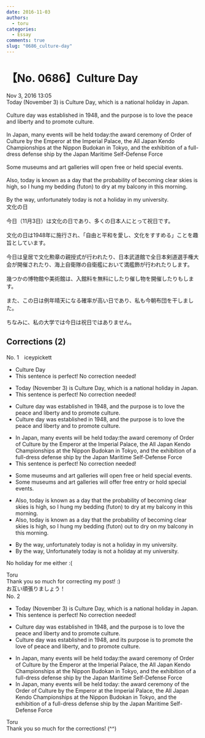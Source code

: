 ```yaml
---
date: 2016-11-03
authors:
  - toru
categories:
  - Essay
comments: true
slug: "0686_culture-day"
---
```


# 【No. 0686】Culture Day
<div class="date">Nov 3, 2016 13:05</div>
<div id="post"><div id="body_show_ori">
Today (November 3) is Culture Day, which is a national holiday in Japan.<br/><br/>Culture day was established in 1948, and the purpose is to love the peace and liberty and to promote culture.<br/><br/>In Japan, many events will be held today:the award ceremony of Order of Culture by the Emperor at the Imperial Palace, the All Japan Kendo Championships at the Nippon Budokan in Tokyo, and the exhibition of a full-dress defense ship by the Japan Maritime Self-Defense Force<br/><br/>Some museums and art galleries will open free or held special events.<br/><br/>Also, today is known as a day that the probability of becoming clear skies is high, so I hung my bedding (futon) to dry at my balcony in this morning.<br/><br/>By the way, unfortunately today is not a holiday in my university.
</div></div>

<!-- more -->

<div id="post_ja"><div id="body_show_mo">
文化の日<br/><br/>今日（11月3日）は文化の日であり、多くの日本人にとって祝日です。<br/><br/>文化の日は1948年に施行され、「自由と平和を愛し、文化をすすめる」ことを趣旨としています。<br/><br/>今日は皇居で文化勲章の親授式が行われたり、日本武道館で全日本剣道選手権大会が開催されたり、海上自衛隊の自衛艦において満艦飾が行われたりします。<br/><br/>幾つかの博物館や美術館は、入館料を無料にしたり催し物を開催したりもします。<br/><br/>また、この日は例年晴天になる確率が高い日であり、私も今朝布団を干しました。<br/><br/>ちなみに、私の大学では今日は祝日ではありません。
</div></div>

## Corrections (2)
<div id="block"><div class="first_name"> No. 1　<span class="just_name">iceypickett</span></div><div id="block2">
<ul class="correction_field">
<li class="incorrect">Culture Day</li>
<li class="corrected perfect">This sentence is perfect! No correction needed!</li>
</ul>
<ul class="correction_field">
<li class="incorrect">Today (November 3) is Culture Day, which is a national holiday in Japan.</li>
<li class="corrected perfect">This sentence is perfect! No correction needed!</li>
</ul>
<ul class="correction_field">
<li class="incorrect">Culture day was established in 1948, and the purpose is to love the peace and liberty and to promote culture.</li>
<li class="corrected correct">
Culture day was established in 1948, and the purpose is to love<span class="f_blue"><span class="sline"> the</span></span> peace and liberty and to promote culture.
</li>
</ul>
<ul class="correction_field">
<li class="incorrect">In Japan, many events will be held today:the award ceremony of Order of Culture by the Emperor at the Imperial Palace, the All Japan Kendo Championships at the Nippon Budokan in Tokyo, and the exhibition of a full-dress defense ship by the Japan Maritime Self-Defense Force</li>
<li class="corrected perfect">This sentence is perfect! No correction needed!</li>
</ul>
<ul class="correction_field">
<li class="incorrect">Some museums and art galleries will open free or held special events.</li>
<li class="corrected correct">
Some museums and art galleries will <span class="f_red">offer </span>free <span class="f_red">entry </span>or h<span class="f_red">o</span>ld special events.
</li>
</ul>
<ul class="correction_field">
<li class="incorrect">Also, today is known as a day that the probability of becoming clear skies is high, so I hung my bedding (futon) to dry at my balcony in this morning.</li>
<li class="corrected correct">
Also, <span class="sline"><span class="f_blue">today is known as a day that</span></span> the probability of <span class="sline">becoming</span> clear skies is high, so I hung my bedding (futon) <span class="f_red">out </span>to dry<span class="f_red"> on</span> my balcony<span class="sline"><span class="f_blue"> in </span></span>this morning.
</li>
</ul>
<ul class="correction_field">
<li class="incorrect">By the way, unfortunately today is not a holiday in my university.</li>
<li class="corrected correct">
<span class="sline"><span class="f_blue">By the way,</span></span> <span class="f_red">U</span>nfortunately today is not a holiday <span class="f_red">at</span> my university.
</li>
</ul>
<p class="comment_small">
 No holiday for me either :(
</p>

</div><div class="name"><span class="just_name">Toru</span><br>
Thank you so much for correcting my post! :)<br/>お互い頑張りましょう！
</div>
</div>
<div id="block"><div class="first_name"> No. 2　<span class="just_name"></span></div><div id="block2">
<ul class="correction_field">
<li class="incorrect">Today (November 3) is Culture Day, which is a national holiday in Japan.</li>
<li class="corrected perfect">This sentence is perfect! No correction needed!</li>
</ul>
<ul class="correction_field">
<li class="incorrect">Culture day was established in 1948, and the purpose is to love the peace and liberty and to promote culture.</li>
<li class="corrected correct">
Culture day was established in 1948, and <span class="f_blue">its</span> purpose is to <span class="f_blue">promote the</span> love <span class="f_blue">of</span> peace and liberty<span class="f_blue">,</span> and to promote culture.
</li>
</ul>
<ul class="correction_field">
<li class="incorrect">In Japan, many events will be held today:the award ceremony of Order of Culture by the Emperor at the Imperial Palace, the All Japan Kendo Championships at the Nippon Budokan in Tokyo, and the exhibition of a full-dress defense ship by the Japan Maritime Self-Defense Force</li>
<li class="corrected correct">
In Japan, many events will be held today: the award ceremony of <span class="f_blue">the</span> Order of Culture by the Emperor at the Imperial Palace, the All Japan Kendo Championships at the Nippon Budokan in Tokyo, and the exhibition of a full-dress defense ship by the Japan Maritime Self-Defense Force
</li>
</ul>
</div><div class="name"><span class="just_name">Toru</span><br>
Thank you so much for the corrections! (^^)
</div>
</div>
